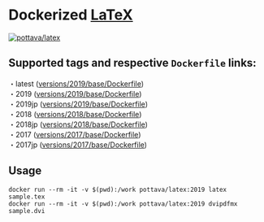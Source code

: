 # Dockerized [LaTeX](https://www.latex-project.org/)

[![pottava/latex](http://dockeri.co/image/pottava/latex)](https://hub.docker.com/r/pottava/latex/)

## Supported tags and respective `Dockerfile` links:

・latest ([versions/2019/base/Dockerfile](https://github.com/pottava/docker-latex/blob/master/versions/2019/base/Dockerfile))  
・2019 ([versions/2019/base/Dockerfile](https://github.com/pottava/docker-latex/blob/master/versions/2019/base/Dockerfile))  
・2019jp ([versions/2019/base/Dockerfile](https://github.com/pottava/docker-latex/blob/master/versions/209/jp/Dockerfile))  
・2018 ([versions/2018/base/Dockerfile](https://github.com/pottava/docker-latex/blob/master/versions/2018/base/Dockerfile))  
・2018jp ([versions/2018/base/Dockerfile](https://github.com/pottava/docker-latex/blob/master/versions/2018/jp/Dockerfile))  
・2017 ([versions/2017/base/Dockerfile](https://github.com/pottava/docker-latex/blob/master/versions/2017/base/Dockerfile))  
・2017jp ([versions/2017/base/Dockerfile](https://github.com/pottava/docker-latex/blob/master/versions/2017/jp/Dockerfile))  

## Usage

```console
docker run --rm -it -v $(pwd):/work pottava/latex:2019 latex sample.tex
docker run --rm -it -v $(pwd):/work pottava/latex:2019 dvipdfmx sample.dvi
```
